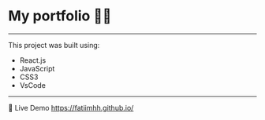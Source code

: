  # My portfolio 👩‍💻
 

------------------------------------------------------------

This project was built using:
- React.js
- JavaScript
- CSS3
- VsCode

-------------------------------------------------------------------------


🔗 Live Demo
 https://fatiimhh.github.io/
